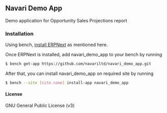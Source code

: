 ## Navari Demo App

Demo application for Opportunity Sales Projections report

### Installation

Using bench, [install ERPNext](https://github.com/frappe/bench#installation) as mentioned here.

Once ERPNext is installed, add navari_demo_app to your bench by running

```sh
$ bench get-app https://github.com/navariltd/navari_demo_app.git
```

After that, you can install navari_demo_app on required site by running

```sh
$ bench --site [site.name] install-app navari_demo_app
```


#### License

GNU General Public License (v3)
